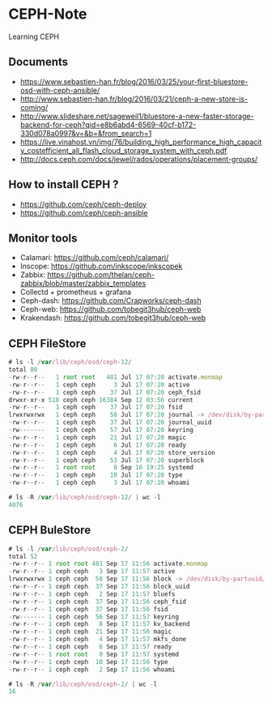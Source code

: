 # CEPH-Note
Learning CEPH

## Documents
- https://www.sebastien-han.fr/blog/2016/03/25/your-first-bluestore-osd-with-ceph-ansible/
- http://www.sebastien-han.fr/blog/2016/03/21/ceph-a-new-store-is-coming/
- http://www.slideshare.net/sageweil1/bluestore-a-new-faster-storage-backend-for-ceph?qid=e8b6abd4-6569-40cf-b172-330d078a0997&v=&b=&from_search=1
- https://live.vinahost.vn/img/76/building_high_performance_high_capacity_costefficient_all_flash_cloud_storage_system_with_ceph.pdf
- http://docs.ceph.com/docs/jewel/rados/operations/placement-groups/

## How to install CEPH ?
- https://github.com/ceph/ceph-deploy
- https://github.com/ceph/ceph-ansible

## Monitor tools
- Calamari: https://github.com/ceph/calamari/
- Inscope: https://github.com/inkscope/inkscopek
- Zabbix: https://github.com/thelan/ceph-zabbix/blob/master/zabbix_templates
- Collectd + prometheus + grafana
- Ceph-dash: https://github.com/Crapworks/ceph-dash
- Ceph-web: https://github.com/tobegit3hub/ceph-web
- Krakendash: https://github.com/tobegit3hub/ceph-web

## CEPH FileStore
```javascript
# ls -l /var/lib/ceph/osd/ceph-12/
total 80
-rw-r--r--   1 root root   481 Jul 17 07:20 activate.monmap
-rw-r--r--   1 ceph ceph     3 Jul 17 07:20 active
-rw-r--r--   1 ceph ceph    37 Jul 17 07:20 ceph_fsid
drwxr-xr-x 510 ceph ceph 16384 Sep 12 03:56 current
-rw-r--r--   1 ceph ceph    37 Jul 17 07:20 fsid
lrwxrwxrwx   1 ceph ceph    58 Jul 17 07:20 journal -> /dev/disk/by-partuuid/a26096c1-d2e0-444a-a2f5-3899443525e7
-rw-r--r--   1 ceph ceph    37 Jul 17 07:20 journal_uuid
-rw-------   1 ceph ceph    57 Jul 17 07:20 keyring
-rw-r--r--   1 ceph ceph    21 Jul 17 07:20 magic
-rw-r--r--   1 ceph ceph     6 Jul 17 07:20 ready
-rw-r--r--   1 ceph ceph     4 Jul 17 07:20 store_version
-rw-r--r--   1 ceph ceph    53 Jul 17 07:20 superblock
-rw-r--r--   1 root root     0 Sep 16 19:25 systemd
-rw-r--r--   1 ceph ceph    10 Jul 17 07:20 type
-rw-r--r--   1 ceph ceph     3 Jul 17 07:20 whoami

# ls -R /var/lib/ceph/osd/ceph-12/ | wc -l
4076
```

## CEPH BuleStore
```javascript
# ls -l /var/lib/ceph/osd/ceph-2/
total 52
-rw-r--r-- 1 root root 481 Sep 17 11:56 activate.monmap
-rw-r--r-- 1 ceph ceph   3 Sep 17 11:57 active
lrwxrwxrwx 1 ceph ceph  58 Sep 17 11:56 block -> /dev/disk/by-partuuid/874a367f-01cd-475d-a303-e6101c49b0b8
-rw-r--r-- 1 ceph ceph  37 Sep 17 11:56 block_uuid
-rw-r--r-- 1 ceph ceph   2 Sep 17 11:57 bluefs
-rw-r--r-- 1 ceph ceph  37 Sep 17 11:56 ceph_fsid
-rw-r--r-- 1 ceph ceph  37 Sep 17 11:56 fsid
-rw------- 1 ceph ceph  56 Sep 17 11:57 keyring
-rw-r--r-- 1 ceph ceph   8 Sep 17 11:57 kv_backend
-rw-r--r-- 1 ceph ceph  21 Sep 17 11:56 magic
-rw-r--r-- 1 ceph ceph   4 Sep 17 11:57 mkfs_done
-rw-r--r-- 1 ceph ceph   6 Sep 17 11:57 ready
-rw-r--r-- 1 root root   0 Sep 17 11:57 systemd
-rw-r--r-- 1 ceph ceph  10 Sep 17 11:56 type
-rw-r--r-- 1 ceph ceph   2 Sep 17 11:56 whoami

# ls -R /var/lib/ceph/osd/ceph-2/ | wc -l
16
```
